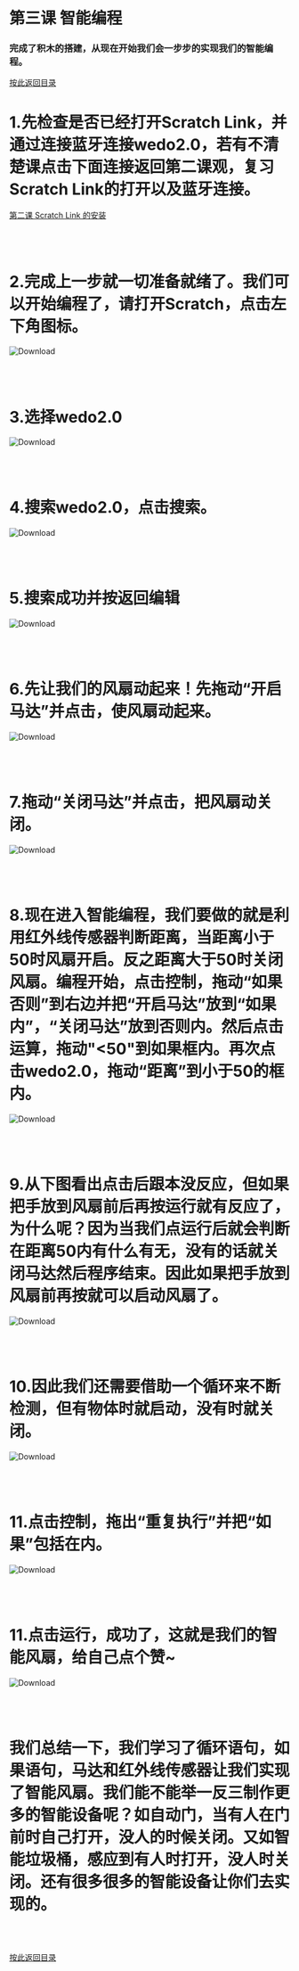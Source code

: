 ﻿# 第三课 智能编程
### 完成了积木的搭建，从现在开始我们会一步步的实现我们的智能编程。


[按此返回目录](unit3.md)
<br>

# 1.先检查是否已经打开Scratch Link，并通过连接蓝牙连接wedo2.0，若有不清楚课点击下面连接返回第二课观，复习Scratch Link的打开以及蓝牙连接。
[第二课 Scratch Link 的安装](unit2.md)


<br><br>

# 2.完成上一步就一切准备就绪了。我们可以开始编程了，请打开Scratch，点击左下角图标。 

![Download](/Scratch/resource/unit3_21.png)

<br><br>

# 3.选择wedo2.0

![Download](/Scratch/resource/unit3_22.png)

<br><br>

# 4.搜索wedo2.0，点击搜索。

![Download](/Scratch/resource/unit3_23.png)

<br><br>

# 5.搜索成功并按返回编辑

![Download](/Scratch/resource/unit3_24.png)

<br><br>

# 6.先让我们的风扇动起来！先拖动“开启马达”并点击，使风扇动起来。

![Download](/Scratch/resource/unit3_25.gif)

<br><br>

# 7.拖动“关闭马达”并点击，把风扇动关闭。

![Download](/Scratch/resource/unit3_26.png)

<br><br>

# 8.现在进入智能编程，我们要做的就是利用红外线传感器判断距离，当距离小于50时风扇开启。反之距离大于50时关闭风扇。编程开始，点击控制，拖动“如果否则”到右边并把“开启马达”放到“如果内”，“关闭马达”放到否则内。然后点击运算，拖动"<50"到如果框内。再次点击wedo2.0，拖动“距离”到小于50的框内。

![Download](/Scratch/resource/unit3_27.png)

<br><br>

# 9.从下图看出点击后跟本没反应，但如果把手放到风扇前后再按运行就有反应了，为什么呢？因为当我们点运行后就会判断在距离50内有什么有无，没有的话就关闭马达然后程序结束。因此如果把手放到风扇前再按就可以启动风扇了。

![Download](/Scratch/resource/unit3_28.png)

<br><br>

# 10.因此我们还需要借助一个循环来不断检测，但有物体时就启动，没有时就关闭。

![Download](/Scratch/resource/unit3_29.png)

<br><br>

# 11.点击控制，拖出“重复执行”并把“如果”包括在内。

![Download](/Scratch/resource/unit3_30.png)

<br><br>

# 11.点击运行，成功了，这就是我们的智能风扇，给自己点个赞~

![Download](/Scratch/resource/unit3_30.png)

<br><br>

# 我们总结一下，我们学习了循环语句，如果语句，马达和红外线传感器让我们实现了智能风扇。我们能不能举一反三制作更多的智能设备呢？如自动门，当有人在门前时自己打开，没人的时候关闭。又如智能垃圾桶，感应到有人时打开，没人时关闭。还有很多很多的智能设备让你们去实现的。

<br><br>


[按此返回目录](unit3.md)<br>
